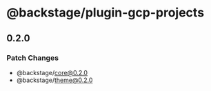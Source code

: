 # @backstage/plugin-gcp-projects

## 0.2.0

### Patch Changes

- @backstage/core@0.2.0
- @backstage/theme@0.2.0
